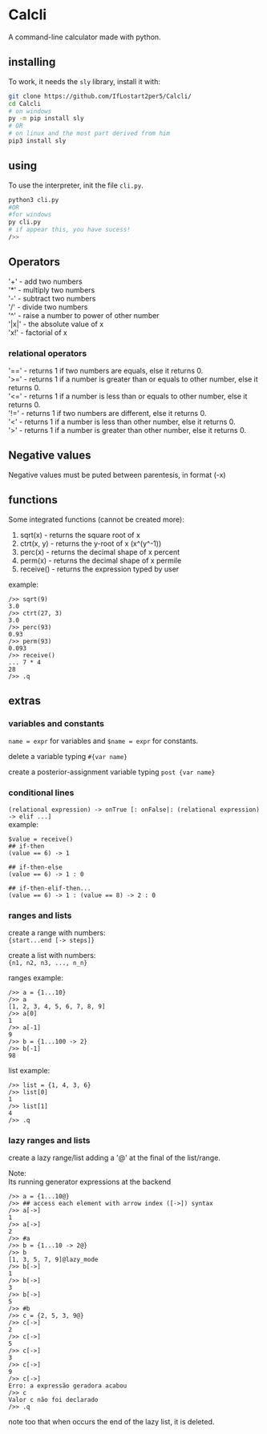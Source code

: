 # Calcli
A command-line calculator made with python.  

## installing
To work, it needs the `sly` library, install it with:  
```sh
git clone https://github.com/IfLostart2per5/Calcli/
cd Calcli
# on windows
py -m pip install sly
# OR
# on linux and the most part derived from him
pip3 install sly
```

## using
To use the interpreter, init the file `cli.py`.
```sh
python3 cli.py
#OR
#for windows
py cli.py
# if appear this, you have sucess!
/>>
```
## Operators

'+' - add two numbers  
'*' - multiply two numbers  
'-' - subtract two numbers  
'/' - divide two numbers  
'^' - raise a number to power of other number  
'|x|' - the absolute value of x  
'x!' - factorial of x  

### relational operators
'==' - returns 1 if two numbers are equals, else it returns 0.  
'>=' - returns 1 if a number is greater than or equals to other number, else it returns 0.  
'<=' - returns 1 if a number is less than or equals to other number, else it returns 0.  
'!=' - returns 1 if two numbers are different, else it returns 0.  
'<' - returns 1 if a number is less than other number, else it returns 0.  
'>' - returns 1 if a number is greater than other number, else it returns 0.  

## Negative values

Negative values must be puted between parentesis, in format (-x)


## functions

Some integrated functions (cannot be created more):
  1. sqrt(x) - returns the square root of x  
  2. ctrt(x, y) - returns the y-root of x (x^(y^-1))  
  3. perc(x) - returns the decimal shape of x percent  
  4. perm(x) - returns the decimal shape of x permile  
  5. receive() - returns the expression typed by user  

example:
```
/>> sqrt(9)
3.0
/>> ctrt(27, 3)
3.0
/>> perc(93)
0.93
/>> perm(93)
0.093
/>> receive()
... 7 * 4
28
/>> .q
  ```


## extras

### variables and constants
`name = expr` for variables and `$name = expr` for constants.  
  

delete a variable typing `#{var name}`  

create a posterior-assignment variable typing `post {var name}`  

### conditional lines
`(relational expression) -> onTrue [: onFalse|: (relational expression) -> elif ...]`  
example:

```
$value = receive()
## if-then
(value == 6) -> 1

## if-then-else
(value == 6) -> 1 : 0

## if-then-elif-then...
(value == 6) -> 1 : (value == 8) -> 2 : 0

```


### ranges and lists

create a range with numbers:  
`{start...end [-> steps]}`  

create a list with numbers:  
`{n1, n2, n3, ..., n_n}`  

ranges example:  
```
/>> a = {1...10}
/>> a
[1, 2, 3, 4, 5, 6, 7, 8, 9]
/>> a[0]
1
/>> a[-1]
9
/>> b = {1...100 -> 2}
/>> b[-1]
98
```

list example:  
```
/>> list = {1, 4, 3, 6}
/>> list[0]
1
/>> list[1]
4
/>> .q
```

### lazy ranges and lists
create a lazy range/list adding a '@' at the final of the list/range.
  
Note:  
Its running generator expressions at the backend  

```
/>> a = {1...10@}
/>> ## access each element with arrow index ([->]) syntax
/>> a[->]
1
/>> a[->]
2
/>> #a
/>> b = {1...10 -> 2@}
/>> b
[1, 3, 5, 7, 9]@lazy_mode
/>> b[->]
1
/>> b[->]
3
/>> b[->]
5
/>> #b
/>> c = {2, 5, 3, 9@}
/>> c[->]
2
/>> c[->]
5
/>> c[->]
3
/>> c[->]
9
/>> c[->]
Erro: a expressão geradora acabou
/>> c
Valor c não foi declarado
/>> .q
```

note too that when occurs the end of the lazy list, it is deleted.

